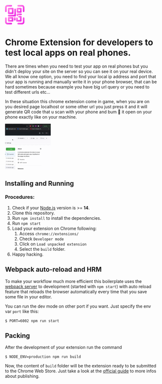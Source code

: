 <img src="src/assets/img/icon-128.png" width="64"/>

# Chrome Extension for developers to test local apps on real phones.

There are times when you need to test your app on real phones but you didn't deploy your site on the server so you can see it on your real device. We all know one option, you need to find your local ip address and port that your app is running and manually write it in your phone browser, that can be hard sometimes because example you have big url query or you need to test different urls etc... 

In these situation this chrome extension come in game, when you are on you desired page localhost or some other url you just press it and it will generate QR code that u scan with your phone and bum 🎉 it open on your phone exactly like on your machine.

<img src="resources/show.gif" width="30%"/>

## Installing and Running

### Procedures:

1. Check if your [Node.js](https://nodejs.org/) version is >= **14**.
2. Clone this repository.
3. Run `npm install` to install the dependencies.
4. Run `npm start`
5. Load your extension on Chrome following:
   1. Access `chrome://extensions/`
   2. Check `Developer mode`
   3. Click on `Load unpacked extension`
   4. Select the `build` folder.
6. Happy hacking.

## Webpack auto-reload and HRM

To make your workflow much more efficient this boilerplate uses the [webpack server](https://webpack.github.io/docs/webpack-dev-server.html) to development (started with `npm start`) with auto reload feature that reloads the browser automatically every time that you save some file in your editor.

You can run the dev mode on other port if you want. Just specify the env var `port` like this:

```
$ PORT=6002 npm run start
```

## Packing

After the development of your extension run the command

```
$ NODE_ENV=production npm run build
```

Now, the content of `build` folder will be the extension ready to be submitted to the Chrome Web Store. Just take a look at the [official guide](https://developer.chrome.com/webstore/publish) to more infos about publishing.

